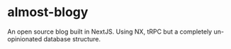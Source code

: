 # almost-blogy
An open source blog built in NextJS. Using NX, tRPC but a completely un-opinionated database structure.
